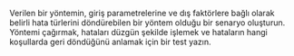 Verilen bir yöntemin, giriş parametrelerine ve dış faktörlere bağlı olarak belirli hata türlerini döndürebilen
bir yöntem olduğu bir senaryo oluşturun. Yöntemi çağırmak, hataları düzgün şekilde işlemek ve hataların
hangi koşullarda geri döndüğünü anlamak için bir test yazın.

